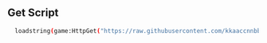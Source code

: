 ## Get Script

```bash
  loadstring(game:HttpGet("https://raw.githubusercontent.com/kkaaccnnbb/Logan/refs/heads/main/LTMP.lua"))()
```
